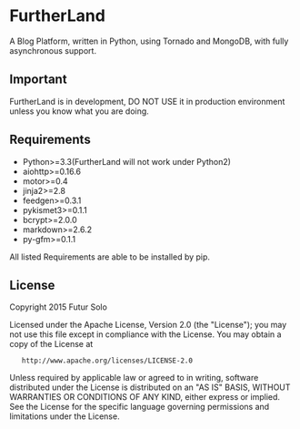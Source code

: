 # FurtherLand
A Blog Platform, written in Python, using Tornado and MongoDB, with fully asynchronous support.

Important
---------
FurtherLand is in development, DO NOT USE it in production environment unless you know what you are doing.

Requirements
------------
 - Python>=3.3(FurtherLand will not work under Python2)
 - aiohttp>=0.16.6
 - motor>=0.4
 - jinja2>=2.8
 - feedgen>=0.3.1
 - pykismet3>=0.1.1
 - bcrypt>=2.0.0
 - markdown>=2.6.2
 - py-gfm>=0.1.1

All listed Requirements are able to be installed by pip.

License
-------
   Copyright 2015 Futur Solo

   Licensed under the Apache License, Version 2.0 (the "License");
   you may not use this file except in compliance with the License.
   You may obtain a copy of the License at

       http://www.apache.org/licenses/LICENSE-2.0

   Unless required by applicable law or agreed to in writing, software
   distributed under the License is distributed on an "AS IS" BASIS,
   WITHOUT WARRANTIES OR CONDITIONS OF ANY KIND, either express or implied.
   See the License for the specific language governing permissions and
   limitations under the License.
